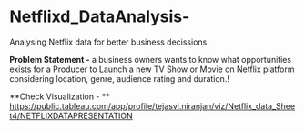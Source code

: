 # Netflixd_DataAnalysis-
Analysing Netflix data for better business decissions.

**Problem Statement -** 
a business owners wants to know what opportunities exists for a Producer to Launch a new TV Show or Movie on Netflix platform considering location, genre, audience rating and duration.!

 **Check Visualization - **
https://public.tableau.com/app/profile/tejasvi.niranjan/viz/Netflix_data_Sheet4/NETFLIXDATAPRESENTATION
